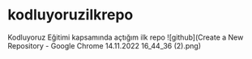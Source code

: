 # kodluyoruzilkrepo
Kodluyoruz Eğitimi kapsamında açtığım ilk repo
![github](Create a New Repository - Google Chrome 14.11.2022 16_44_36 (2).png)
